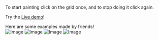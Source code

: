 To start painting click on the grid once, and to stop doing it click again.

Try the [Live demo](https://eliasraffaelli0.github.io/pixel-art-maker/)! 

Here are some examples made by friends!  
![Image](https://i.imgur.com/4onGmW4.png)
![Image](https://i.imgur.com/rXzqH00.png)
![Image](https://i.imgur.com/AehIBTX.png)
![Image](https://i.imgur.com/yuuw6q3.png)

